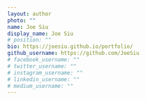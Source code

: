 ```yaml
---
layout: author
photo: ""
name: Joe Siu
display_name: Joe Siu
# position: ""
bio: https://joesiu.github.io/portfolio/
github_username: https://github.com/JoeSiu
# facebook_username: ""
# twitter_username: ""
# instagram_username: ""
# linkedin_username: ""
# medium_username: ""
---
```

